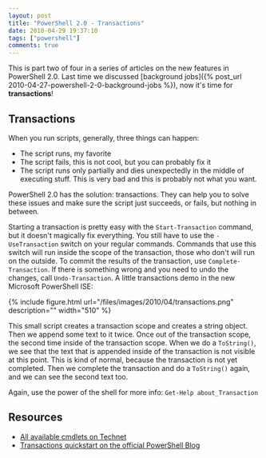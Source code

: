 ```yaml
---
layout: post
title: "PowerShell 2.0 - Transactions"
date: 2010-04-29 19:37:10
tags: ["powershell"]
comments: true
---
```

This is part two of four in a series of articles on the new features in PowerShell 2.0. Last time we discussed [background jobs]({% post_url 2010-04-27-powershell-2-0-background-jobs %}), now it's time for **transactions**!

## Transactions
When you run scripts, generally, three things can happen:
* The script runs, my favorite
* The script fails, this is not cool, but you can probably fix it
* The script runs only partially and dies unexpectedly in the middle of executing stuff. This is very bad and this is probably not what you want.

PowerShell 2.0 has the solution: transactions. They can help you to solve these issues and make sure the script just succeeds, or fails, but nothing in between.

Starting a transaction is pretty easy with the `Start-Transaction` command, but it doesn't magically fix everything. You still have to use the `-UseTransaction` switch on your regular commands. Commands that use this switch will run inside the scope of the transaction, those who don't will run on the outside. To commit the results of the transaction, use `Complete-Transaction`. If there is something wrong and you need to undo the changes, call `Undo-Transaction`. A little transactions demo in the new Microsoft PowerShell ISE:

{% include
    figure.html url="/files/images/2010/04/transactions.png"
    description=""
    width="510"
%}

This small script creates a transaction scope and creates a string object. Then we append some text to it twice. Once out of the transaction scope, the second time inside of the transaction scope. When we do a `ToString()`, we see that the text that is appended inside of the transaction is not visible at this point. This is kind of normal, because the transaction is not yet completed. Then we complete the transaction and do a `ToString()` again, and we can see the second text too.

Again, use the power of the shell for more info: `Get-Help about_Transaction`

## Resources
* [All available cmdlets on Technet](http://technet.microsoft.com/en-us/library/dd347701.aspx)
* [Transactions quickstart on the official PowerShell Blog](http://blogs.msdn.com/powershell/archive/2008/05/09/powershell-transactions-quickstart.aspx)

